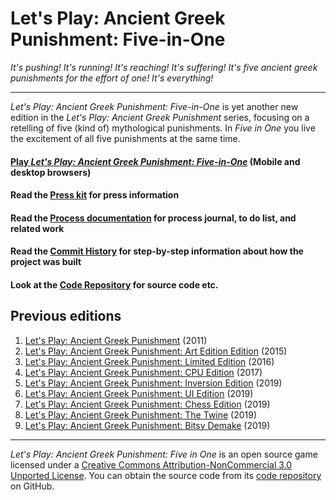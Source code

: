 # Let's Play: Ancient Greek Punishment: Five-in-One

_It's pushing! It's running! It's reaching! It's suffering! It's five ancient greek punishments for the effort of one! It's everything!_

---

_Let's Play: Ancient Greek Punishment: Five-in-One_ is yet another new edition in the _Let's Play: Ancient Greek Punishment_ series, focusing on a retelling of five (kind of) mythological punishments. In _Five in One_ you live the excitement of all five punishments at the same time.

#### [Play _Let's Play: Ancient Greek Punishment: Five-in-One_](https://pippinbarr.github.io/lets-play-ancient-greek-punishment-five-in-one) (Mobile and desktop browsers)

#### Read the [Press kit](https://github.com/pippinbarr/lets-play-ancient-greek-punishment-five-in-one/blob/master/press/README.md) for press information
#### Read the [Process documentation](https://github.com/pippinbarr/lets-play-ancient-greek-punishment-five-in-one/blob/master/process/README.md) for process journal, to do list, and related work
#### Read the [Commit History](https://github.com/pippinbarr/lets-play-ancient-greek-punishment-five-in-one/commits/master) for step-by-step information about how the project was built
#### Look at the [Code Repository](https://github.com/pippinbarr/lets-play-ancient-greek-punishment-five-in-one) for source code etc.

## Previous editions
1. [Let's Play: Ancient Greek Punishment](http://www.pippinbarr.com/games/letsplayancientgreekpunishment/LetsPlayAncientGreekPunishment.html) (2011)
2. [Let's Play: Ancient Greek Punishment: Art Edition Edition](http://www.pippinbarr.com/games/letsplayletsplayancientgreekpunishmentarteditionedition/) (2015)
3. [Let's Play: Ancient Greek Punishment: Limited Edition](http://www.pippinbarr.com/games/letsplayancientgreekpunishmentlimitededition/) (2016)
4. [Let's Play: Ancient Greek Punishment: CPU Edition](http://pippinbarr.github.io/letsplayancientgreekpunishmentcpuedition/) (2017)
5. [Let's Play: Ancient Greek Punishment: Inversion Edition](http://pippinbarr.github.io/lets-play-ancient-greek-punishment-inversion-edition/) (2019)
6. [Let's Play: Ancient Greek Punishment: UI Edition](http://pippinbarr.github.io/lets-play-ancient-greek-punishment-ui-edition/) (2019)
7. [Let's Play: Ancient Greek Punishment: Chess Edition](http://pippinbarr.github.io/lets-play-ancient-greek-punishment-chess-edition/) (2019)
8. [Let's Play: Ancient Greek Punishment: The Twine](http://pippinbarr.github.io/lets-play-ancient-greek-punishment-the-twine/) (2019)
9. [Let's Play: Ancient Greek Punishment: Bitsy Demake](http://pippinbarr.github.io/lets-play-ancient-greek-punishment-bitsy-demake/) (2019)


---

_Let's Play: Ancient Greek Punishment: Five in One_ is an open source game licensed under a [Creative Commons Attribution-NonCommercial 3.0 Unported License](http://creativecommons.org/licenses/by-nc/3.0/). You can obtain the source code from its [code repository](https://github.com/pippinbarr/lets-play-ancient-greek-punishment-five-in-one) on GitHub.
